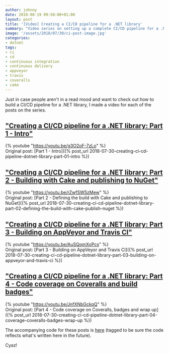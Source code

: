 ```yaml
---
author: johnny
date: 2018-08-19 09:50:00+01:00
layout: post
title: '[Video] Creating a CI/CD pipeline for a .NET library'
summary: "Video series on setting up a complete CI/CD pipeline for a .NET library, from building and testing in different platforms, visualizing code coverage and publishing the binaries to NuGet.'"
image: '/assets/2018/07/30/ci-post-image.jpg'
categories:
- dotnet
tags:
- ci
- cd
- continuous integration
- continuous delivery
- appveyor
- travis
- coveralls
- cake
---
```


Just in case people aren't in a read mood and want to check out how to build a CI/CD pipeline for a .NET library, I made a video for each of the posts on the series.

## ["Creating a CI/CD pipeline for a .NET library: Part 1 - Intro"](https://youtu.be/g3O2oF-7zLo)

{% youtube "https://youtu.be/g3O2oF-7zLo" %}
<br/>
Original post: [Part 1 - Intro]({% post_url 2018-07-30-creating-ci-cd-pipeline-dotnet-library-part-01-intro %})
<br/>
## ["Creating a CI/CD pipeline for a .NET library: Part 2 - Building with Cake and publishing to NuGet"](https://youtu.be/rZwfSW5zMew)

{% youtube "https://youtu.be/rZwfSW5zMew" %}
<br/>
Original post: [Part 2 - Defining the build with Cake and publishing to NuGet]({% post_url 2018-07-30-creating-ci-cd-pipeline-dotnet-library-part-02-defining-the-build-with-cake-publish-nuget %})
<br/>
## ["Creating a CI/CD pipeline for a .NET library: Part 3 - Building on AppVeyor and Travis CI"](https://youtu.be/AuSQomXoPcs)

{% youtube "https://youtu.be/AuSQomXoPcs" %}
<br/>
Original post: [Part 3 - Building on AppVeyor and Travis CI]({% post_url 2018-07-30-creating-ci-cd-pipeline-dotnet-library-part-03-building-on-appveyor-and-travis-ci %})
<br/>
## ["Creating a CI/CD pipeline for a .NET library: Part 4 - Code coverage on Coveralls and build badges"](https://youtu.be/JnfXNbGckqQ)

{% youtube "https://youtu.be/JnfXNbGckqQ" %}
<br/>
Original post: [Part 4 - Code coverage on Coveralls, badges and wrap up]({% post_url 2018-07-30-creating-ci-cd-pipeline-dotnet-library-part-04-coverage-coveralls-badges-wrap-up %})
<br/>

The accompanying code for these posts is [here](https://github.com/CodingMilitia/GrpcExtensions/tree/july-blog-post) (tagged to be sure the code reflects what's written here in the future).

Cyaz!